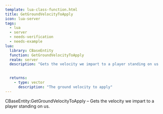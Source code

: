 ```yaml
---
template: lua-class-function.html
title: GetGroundVelocityToApply
icon: lua-server
tags:
  - lua
  - server
  - needs-verification
  - needs-example
lua:
  library: CBaseEntity
  function: GetGroundVelocityToApply
  realm: server
  description: "Gets the velocity we impart to a player standing on us."
  
  
  returns:
    - type: vector
      description: "The ground velocity to apply"
---
```


<div class="lua__search__keywords">
CBaseEntity:GetGroundVelocityToApply &#x2013; Gets the velocity we impart to a player standing on us.
</div>
